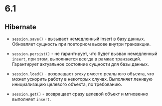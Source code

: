 # 6.1

## Hibernate

* `session.save()` - вызывает немедленный insert в базу данных. Обновляет сущность при повторном вызове внутри транзакции.
* `session.persist()` - не гарантирует, что будет вызван немедленный `insert`, при этом, выполняется всегда в рамках транзакций.
Гарантирует актуальное состояние сущности для базы данных.

* `session.load()` - возвращает `proxy` вместо реального объекта, что может ускорить работу в некоторых случах.
Выполняет ленивую инициализацию целевого объекта, по требованию.
* `session.get()` - возвращает сразу целевой объект и мгновенно выполняет `insert`.